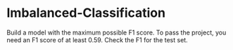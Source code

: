 # Imbalanced-Classification
Build a model with the maximum possible F1 score. To pass the project, you need an F1 score of at least 0.59. Check the F1 for the test set.
